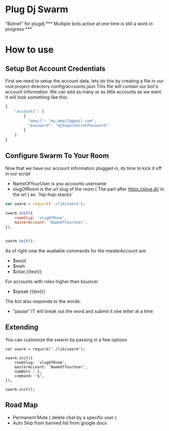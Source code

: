 Plug Dj Swarm
===

"Botnet" for plugdj 
*** Multiple bots active at one time is still a work in progress ***

How to use
===

Setup Bot Account Credentials
---
First we need to setup the account data, lets do this by creating a file in our root project directory config/accounts.json
This file will contain our bot's account information. We can add as many or as little accounts as we want. It will look something like this:

```javascript
{
    "accounts": [
        {
          "email": "my-email@gmail.com",
          "password": "mySuperSecretPassword!"
        }
    ]
}
```

Configure Swarm To Your Room
---
Now that we have our account information plugged in, its time to kick it off in our script

* NameOfYourUser is you accounts username
* slugOfRoom is the url slug of the room ( The part after https://plug.dj/ in the url ) ex. 'hip-hop-stacks' 

```javascript
var swarm = require('./lib/swarm');

swarm.init({
    roomSlug: 'slugOfRoom',
    masterAccount: 'NameOfYourUser',
});


swarm.init();
```

As of right now the available commands for the masterAccount are: 
* $woot
* $meh
* $chat {{text}}

For accounts with roles higher than bouncer
* $speak {{text}}

The bot also responds to the words:
* "pause" IT will break out the word and submit it one letter at a time


Extending
---
You can customize the swarm by passing in a few options

```
var swarm = require('./lib/swarm');

swarm.init({
    roomSlug: 'slugOfRoom',
    masterAccount: 'NameOfYourUser',
    numBots : 1,
    command: '$',
});

swarm.init();
```

Road Map
---
* Permanent Mute ( delete chat by a specific user )
* Auto Skip from banned list from google docs
